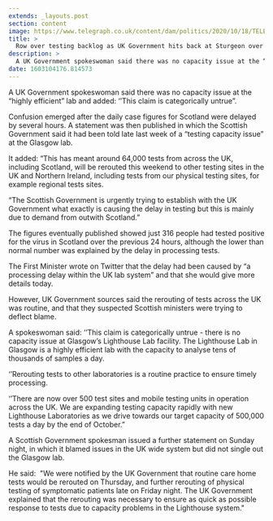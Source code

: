 ```yaml
--- 
extends: _layouts.post 
section: content 
image: https://www.telegraph.co.uk/content/dam/politics/2020/10/18/TELEMMGLPICT000230003837_trans_NvBQzQNjv4Bq6sl0PMcqPKYfYzP4XwNXrlED4oeVbaHkve8iDD28IbU.jpeg?impolicy=logo-overlay 
title: > 
  Row over testing backlog as UK Government hits back at Sturgeon over 'untrue' claim 
description: > 
  A UK Government spokeswoman said there was no capacity issue at the “highly efficient” lab and added: ‘’This claim is categorically untrue”.It added: “This has meant around 64,000 tests from across the UK, including Scotland, will be rerouted this weekend to other testing sites in the UK and Northern Ireland, including tests from our physical testing sites, for example regional tests sites.The First Minister wrote on Twitter that the delay had been caused by “a processing delay within the UK lab system” and that she would give more details today.A spokeswoman said: ‘’This claim is categorically untrue - there is no capacity issue at Glasgow’s Lighthouse Lab facility.The Lighthouse Lab in Glasgow is a highly efficient lab with the capacity to analyse tens of thousands of samples a day. 
date: 1603104176.814573 
--- 
```

<div><p>A UK Government spokeswoman said there was no capacity issue at the &#8220;highly efficient&#8221; lab and added: &#8216;&#8217;This claim is categorically untrue&#8221;.</p>
<p>Confusion emerged after the daily case figures for Scotland were delayed by several hours. A statement was then published in which the Scottish Government said it had been told late last week of a &#8220;testing capacity issue&#8221; at the Glasgow lab.</p>
<p>It added: &#8220;This has meant around 64,000 tests from across the UK, including Scotland, will be rerouted this weekend to other testing sites in the UK and Northern Ireland, including tests from our physical testing sites, for example regional tests sites. &#160;&#160;</p>
<p>&#8220;The Scottish Government is urgently trying to establish with the UK Government what exactly is causing the delay in testing but this is mainly due to demand from outwith Scotland.&#8221;</p>
<p>The figures eventually published showed just 316 people had tested positive for the virus in Scotland over the previous 24 hours, although the lower than normal number was explained by the delay in processing tests.</p>
<p>The First Minister wrote on Twitter that the delay had been caused by &#8220;a processing delay within the UK lab system&#8221; and that she would give more details today.</p>
<p>However, UK Government sources said the rerouting of tests across the UK was routine, and that they suspected Scottish ministers were trying to deflect blame.</p>
<p>A spokeswoman said: &#8216;&#8217;This claim is categorically untrue - there is no capacity issue at Glasgow&#8217;s Lighthouse Lab facility. The Lighthouse Lab in Glasgow is a highly efficient lab with the capacity to analyse tens of thousands of samples a day.</p>
<p>&#8216;&#8217;Rerouting tests to other laboratories is a routine practice to ensure timely processing.</p>
<p>&#8216;&#8217;There are now over 500 test sites and mobile testing units in operation across the UK. We are expanding testing capacity rapidly with new Lighthouse Laboratories as we drive towards our target capacity of 500,000 tests a day by the end of October.&#8221;</p>
<p>A Scottish Government spokesman issued a further statement on Sunday night, in which it blamed issues in the UK wide system but did not single out the Glasgow lab.</p>
<p>He said:&#160;&#160;"We were notified by the UK Government that routine care home tests would be rerouted on Thursday, and further rerouting of physical testing of symptomatic patients late on Friday night. The UK Government explained that the rerouting was necessary to ensure as quick as possible response to tests due to capacity problems in the Lighthouse system."</p>
</div>